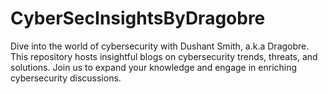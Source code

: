 # CyberSecInsightsByDragobre
Dive into the world of cybersecurity with Dushant Smith, a.k.a Dragobre. This repository hosts insightful blogs on cybersecurity trends, threats, and solutions. Join us to expand your knowledge and engage in enriching cybersecurity discussions.
